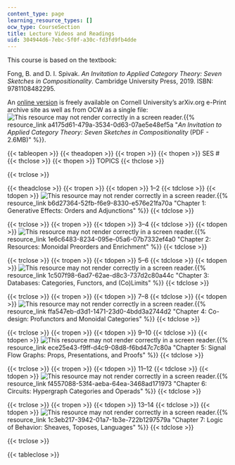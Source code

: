 ```yaml
---
content_type: page
learning_resource_types: []
ocw_type: CourseSection
title: Lecture Videos and Readings
uid: 304944d6-7ebc-5f0f-a30c-fd3fd9fb4dde
---
```


This course is based on the textbook:

Fong, B. and D. I. Spivak. _An Invitation to Applied Category Theory: Seven Sketches in Compositionality_. Cambridge University Press, 2019. ISBN: 9781108482295.

An [online version](https://arxiv.org/abs/1803.05316) is freely available on Cornell University’s arXiv.org e-Print archive site as well as from OCW as a single file: ![This resource may not render correctly in a screen reader.](/images/inacessible.gif){{% resource_link a4175d61-479a-3534-0d63-07ae5e48ef5a "_An Invitation to Applied Category Theory: Seven Sketches in Compositionality_ (PDF - 2.6MB)" %}}.

{{< tableopen >}}
{{< theadopen >}}
{{< tropen >}}
{{< thopen >}}
SES #
{{< thclose >}}
{{< thopen >}}
TOPICS
{{< thclose >}}

{{< trclose >}}

{{< theadclose >}}
{{< tropen >}}
{{< tdopen >}}
1–2
{{< tdclose >}}
{{< tdopen >}}
![This resource may not render correctly in a screen reader.](/images/inacessible.gif){{% resource_link b6d27364-52fb-f6e9-8330-e576e21fa70a "Chapter 1: Generative Effects: Orders and Adjunctions" %}}
{{< tdclose >}}

{{< trclose >}}
{{< tropen >}}
{{< tdopen >}}
3–4
{{< tdclose >}}
{{< tdopen >}}
![This resource may not render correctly in a screen reader.](/images/inacessible.gif){{% resource_link 1e6c6483-8234-095e-05a6-07b7332ef4a0 "Chapter 2: Resources: Monoidal Preorders and Enrichment" %}}
{{< tdclose >}}

{{< trclose >}}
{{< tropen >}}
{{< tdopen >}}
5–6
{{< tdclose >}}
{{< tdopen >}}
![This resource may not render correctly in a screen reader.](/images/inacessible.gif){{% resource_link 1c507f98-6ad7-62ae-d8c3-737d2c80a44c "Chapter 3: Databases: Categories, Functors, and (Co)Limits" %}}
{{< tdclose >}}

{{< trclose >}}
{{< tropen >}}
{{< tdopen >}}
7–8
{{< tdclose >}}
{{< tdopen >}}
![This resource may not render correctly in a screen reader.](/images/inacessible.gif){{% resource_link ffa547eb-d3d1-1471-23d0-4bdd3a2744d2 "Chapter 4: Co-design: Profunctors and Monoidal Categories" %}}
{{< tdclose >}}

{{< trclose >}}
{{< tropen >}}
{{< tdopen >}}
9–10
{{< tdclose >}}
{{< tdopen >}}
![This resource may not render correctly in a screen reader.](/images/inacessible.gif){{% resource_link ece25e43-f9ff-d4c9-08d8-f6bd47c7c80a "Chapter 5: Signal Flow Graphs: Props, Presentations, and Proofs" %}}
{{< tdclose >}}

{{< trclose >}}
{{< tropen >}}
{{< tdopen >}}
11–12
{{< tdclose >}}
{{< tdopen >}}
![This resource may not render correctly in a screen reader.](/images/inacessible.gif){{% resource_link f4557088-53f4-aeba-64ea-3468ad171973 "Chapter 6: Circuits: Hypergraph Categories and Operads" %}}
{{< tdclose >}}

{{< trclose >}}
{{< tropen >}}
{{< tdopen >}}
13–14
{{< tdclose >}}
{{< tdopen >}}
![This resource may not render correctly in a screen reader.](/images/inacessible.gif){{% resource_link 1c3eb217-3942-01a7-1b3e-722b1297579a "Chapter 7: Logic of Behavior: Sheaves, Toposes, Languages" %}}
{{< tdclose >}}

{{< trclose >}}

{{< tableclose >}}